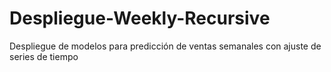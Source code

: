 # Despliegue-Weekly-Recursive
Despliegue de modelos para predicción de ventas semanales con ajuste de series de tiempo
